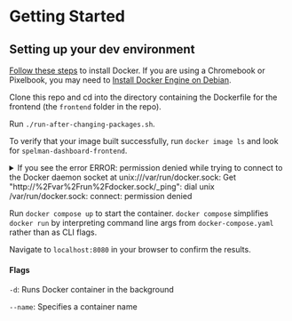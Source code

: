# Getting Started

## Setting up your dev environment
[Follow these steps](https://docs.docker.com/engine/install/) to install Docker. If you are using a Chromebook or Pixelbook, you may need to [Install Docker Engine on Debian](https://docs.docker.com/engine/install/debian/).

Clone this repo and cd into the directory containing the Dockerfile for the frontend (the `frontend` folder in the repo).

Run 
`./run-after-changing-packages.sh`.

To verify that your image built successfully, run 
`docker image ls`
and look for `spelman-dashboard-frontend`.


<details>
<summary>If you see the error ERROR: permission denied while trying to connect to the Docker daemon socket at unix:///var/run/docker.sock: Get "http://%2Fvar%2Frun%2Fdocker.sock/_ping": dial unix /var/run/docker.sock: connect: permission denied </summary>

Then run
`sudo chmod 666 /var/run/docker.sock` and retry `docker build .`.
</details>


Run
`docker compose up`
to start the container. `docker compose` simplifies `docker run` by interpreting command line args from `docker-compose.yaml` rather than as CLI flags. 

Navigate to `localhost:8080` in your browser to confirm the results.

#### Flags
`-d`: Runs Docker container in the background 

`--name`: Specifies a container name

